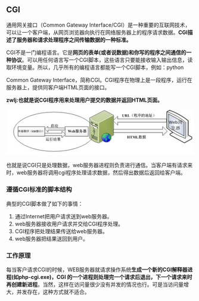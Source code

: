 ## CGI
通用网关接口（Common Gateway Interface/CGI）是一种重要的互联网技术，可以让一个客户端，从网页浏览器向执行在网络服务器上的程序请求数据。**CGI描述了服务器和请求处理程序之间传输数据的一种标准。**

CGI不是一门编程语言。它是**网页的表单(或者说数据)和你写的程序之间通信的一种协议**。可以用任何语言写一个CGI脚本，这些语言只要能接收输入输出信息，读取环境变量。所以，几乎所有的编程语言都能写一个CGI脚本，例如：python

Common Gateway Interface，简称CGI。CGI程序在物理上是一段程序，运行在服务器上，提供同客户端HTML页面的接口。

**zwlj:也就是说CGI程序用来处理用户提交的数据并返回HTML页面。**

![](image/cgi.jpg)

也就是说CGI只是处理数据，web服务器进程则负责进行通信。当客户端有请求来时，web服务器将调用cgi程序处理请求数据，然后得出数据后返回给客户端。

### 遵循CGI标准的脚本结构
典型的CGI脚本做了如下的事情：
1. 通过Internet把用户请求送到web服务器。
2. web服务器接收用户请求并交给CGI程序处理。
3. CGI程序把处理结果传送给web服务器。
4. web服务器把结果送回到用户。

### 工作原理
每当客户请求CGI的时候，WEB服务器就请求操作系统**生成一个新的CGI解释器进程(如php-cgi.exe)，CGI 的一个进程则处理完一个请求后退出，下一个请求来时再创建新进程**。当然，这样在访问量很少没有并发的情况也行。可是当访问量增大，并发存在，这种方式就不适合。
